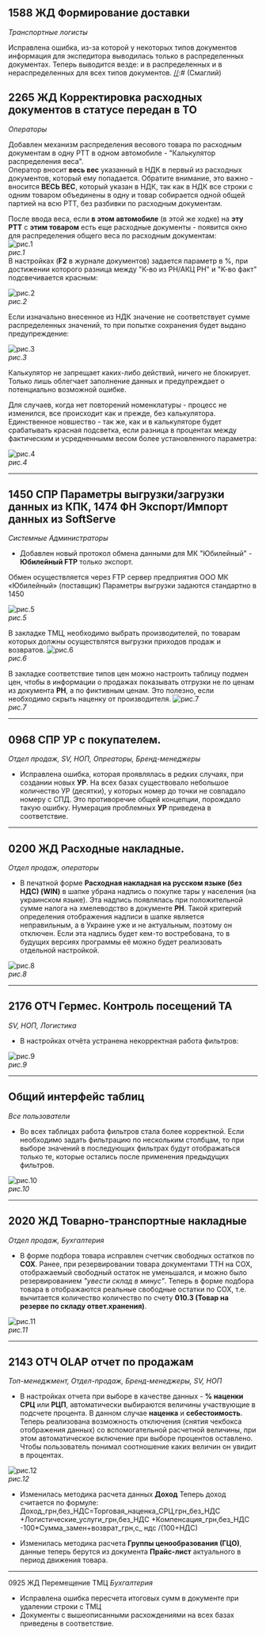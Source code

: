 

[//]:# (Смаглий)
## 1588 ЖД Формирование доставки  

*Транспортные логисты*  

Исправлена ошибка, из-за которой у некоторых типов документов информация для экспедитора выводилась только в распределенных документах. Теперь выводится везде: и в распределенных и в нераспределенных для всех типов документов.
[//]:# (Смаглий)
## 2265 ЖД Корректировка расходных документов в статусе передан в ТО  
*Операторы*  

Добавлен механизм распределения весового товара по расходным документам в одну РТТ в одном автомобиле - "Калькулятор распределения веса".  
Оператор вносит **весь вес** указанный в НДК в первый из расходных документов, который ему попадается. Обратите внимание, это важно - вносится **ВЕСЬ ВЕС**, который указан в НДК, так как в НДК все строки с одним товаром объединены в одну и товар собирается одной общей партией на всю РТТ, без разбивки по расходным документам.

После ввода веса, если **в этом автомобиле** (в этой же ходке) на **эту РТТ** с **этим товаром** есть еще расходные документы - появится окно для распределения общего веса по расходным документам:  
![рис.1](./media/ves.png "рис.1")  
*рис.1*  
В настройках (**F2** в журнале документов) задается параметр в %, при достижении которого разница между "К-во из РН/АКЦ РН" и "К-во факт" подсвечивается красным:  

![рис.2](./media/vesparam.png "рис.2")  
*рис.2*  

Если изначально внесенное из НДК значение не соответствует сумме распределенных значений, то при попытке сохранения будет выдано предупреждение:  

![рис.3](./media/ne0.png "рис.3")  
*рис.3*  

Калькулятор не запрещает каких-либо действий, ничего не блокирует. Только лишь облегчает заполнение данных и предупреждает о потенциально возможной ошибке.

Для случаев, когда нет повторений номенклатуры - процесс не изменился, все происходит как и прежде, без калькулятора. Единственное новшество - так же, как и в калькуляторе будет срабатывать красная подсветка, если разница в процентах между фактическим и усредненнымм весом более установленного параметра:  

![рис.4](./media/prostoves.png "рис.4")  
*рис.4*  

-------------------
[//]:# (Абросимов)
## 1450 СПР Параметры выгрузки/загрузки данных из КПК, 1474 ФН Экспорт/Импорт данных из SoftServe
*Системные Администраторы*

- Добавлен новый протокол обмена данными для МК "Юбилейный" - **Юбилейный FTP** только экспорт.

Обмен осуществляется через FTP сервер предприятия ООО МК «Юбилейный» (поставщик)
Параметры выгрузки задаются стандартно в 1450

![рис.5](./media/1450_1.png "рис.5")  
*рис.5*  

В закладке ТМЦ, необходимо выбрать производителей, по товарам которых должны осуществлятся выгрузки приходов продаж и возвратов.
![рис.6](./media/1450_2.png "рис.6")  
*рис.6*

В закладке соответствие типов цен можно настроить таблицу подмен цен, чтобы в информации о продажах показывать отгрузки не по ценам из документа **РН**, а по фиктивным ценам. Это полезно, если необходимо скрыть наценку от производителя.
![рис.7](./media/1450_3.png "рис.7")  
*рис.7*

----------------
[//]:# (Абросимов)
## 0968 СПР УР с покупателем.
*Отдел продаж, SV, НОП, Опреаторы, Бренд-менеджеры*

- Исправлена ошибка, которая проявлялась в редких случаях, при создании новых **УР**.
На всех базах существовало небольшое количество УР (десятки), у которых номер до точки не совпадало номеру с СПД. Это противоречие общей концепции, порождало такую ошибку. Нумерация проблемных **УР** приведена в соответствие.

----------------
[//]:# (Абросимов)
## 0200 ЖД Расходные накладные.
*Отдел продаж, операторы*
- В печатной форме **Расходная накладная на русском языке (без НДС) (WIN)** в шапке убрана надпись о покупке тары у населения (на украинском языке). Эта надпись появлялась при положительной сумме налога на хмелеводство в документе **РН**. Такой критерий определения  отображения  надписи в шапке является неправильным, а в Украине уже и не актуальным, поэтому он отключен. Если эта надпись будет кем-то востребована, то в будущих версиях программы её можно будет реализовать отдельной настройкой.

![рис.8](./media/0200.png "рис.8")  
*рис.8*

----------------
[//]:# (Абросимов)
## 2176 ОТЧ Гермес. Контроль посещений ТА
*SV, НОП, Логистика*

- В настройках отчёта устранена некорректная работа фильтров:

![рис.9](./media/2176.png "рис.9")  
*рис.9*

----------------
[//]:# (Абросимов)

## Общий интерфейс таблиц
*Все пользователи*

- Во всех таблицах работа фильтров стала более корректной. Если необходимо задать фильтрацию по нескольким столбцам, то при выборе значений в последующих фильтрах будут отображаться только те, которые остались после применения предыдущих фильтров.

![рис.10](./media/filter.gif "рис.10")  
*рис.10*

----------------
[//]:# (Абросимов)
## 2020 ЖД Товарно-транспортные накладные
*Отдел продаж, Бухгалтерия*

- В форме подбора товара исправлен счетчик свободных остатков по **СОХ**. Ранее, при резервировании товара документами ТТН на СОХ, отображаемый свободный остаток не уменьшался, и можно было резервированием *"увести склад в минус"*. Теперь в форме подбора товара в отображаются реальные свободные остатки по СОХ, т.е. вычитается количество количество по счету **010.3 (Товар на резерве по складу ответ.хранения)**.

![рис.11](./media/2020.png "рис.11")  
*рис.11*

----------------
[//]:# (Абросимов)

## 2143 ОТЧ OLAP отчет по продажам
 *Топ-менеджмент, Отдел-продаж, Бренд-менеджеры, SV, НОП*

 - В настройках отчета при выборе в качестве данных - **% наценки СРЦ** или **РЦП**, автоматически выбираются величины участвующие в подсчете процента. В данном случае
 **наценка** и **себестоимость**. Теперь реализована возможность  отключения (снятия чекбокса отображения данных) со вспомогательной расчетной величины, при этом автоматическое включение при выборе процентов оставлено. Чтобы пользователь понимал соотношение каких величин он увидит в процентах.

![рис.12](./media/2143_1.gif "рис.12")  
*рис.12*


- Изменилась методика расчета данных **Доход**
Теперь доход считается по формуле:  
      Доход_грн,без_НДС=Торговая_наценка_СРЦ,грн_без_НДС +Логистические_услуги_грн,без_НДС +Компенсация_грн,без_НДС -100*Сумма_замен+возврат_грн,с_ ндс /(100+НДС)

- Изменилась методика расчета **Группы ценообразования (ГЦО)**, данные теперь берутся из документа **Прайс-лист** актуального в период движения товара.

----------------
[//]:# (Абросимов)
0925 ЖД Перемещение ТМЦ
*Бухгалтерия*

- Исправлена ошибка пересчета итоговых сумм в документе при удалении строки с ТМЦ
- Документы с вышеописанными расхождениями на всех базах приведены в соответствие.
